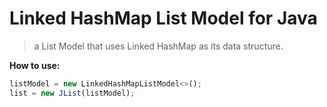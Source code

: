 # Linked HashMap List Model for Java
> a List Model that uses Linked HashMap as its data structure.

<b> How to use: </b>
```javascript
listModel = new LinkedHashMapListModel<>();
list = new JList(listModel);
```
